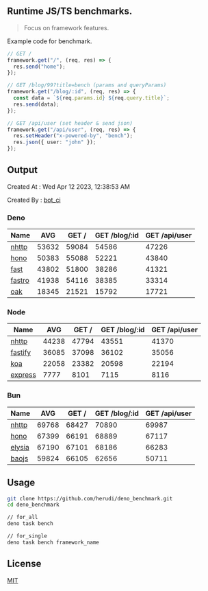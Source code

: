 ## Runtime JS/TS benchmarks.

> Focus on framework features.

Example code for benchmark.
```ts
// GET /
framework.get("/", (req, res) => {
  res.send("home");
});

// GET /blog/99?title=bench (params and queryParams)
framework.get("/blog/:id", (req, res) => {
  const data = `${req.params.id} ${req.query.title}`;
  res.send(data);
});

// GET /api/user (set header & send json)
framework.get("/api/user", (req, res) => {
  res.setHeader("x-powered-by", "bench");
  res.json({ user: "john" });
});
```

## Output
Created At : Wed Apr 12 2023, 12:38:53 AM

Created By : [bot_ci](https://github.com/herudi/deno_benchmarks/commits?author=github-actions%5Bbot%5D)


### Deno
|Name|AVG|GET /|GET /blog/:id|GET /api/user|
|----|----|----|----|----|
|[nhttp](https://github.com/nhttp/nhttp)|53632|59084|54586|47226|
|[hono](https://github.com/honojs/hono)|50383|55088|52221|43840|
|[fast](https://github.com/danteissaias/fast)|43802|51800|38286|41321|
|[fastro](https://github.com/fastrodev/fastro)|41938|54116|38385|33314|
|[oak](https://github.com/oakserver/oak)|18345|21521|15792|17721|
  


### Node
|Name|AVG|GET /|GET /blog/:id|GET /api/user|
|----|----|----|----|----|
|[nhttp](https://github.com/nhttp/nhttp)|44238|47794|43551|41370|
|[fastify](https://github.com/fastify/fastify)|36085|37098|36102|35056|
|[koa](https://github.com/koajs/koa)|22058|23382|20598|22194|
|[express](https://github.com/expressjs/express)|7777|8101|7115|8116|
  


### Bun
|Name|AVG|GET /|GET /blog/:id|GET /api/user|
|----|----|----|----|----|
|[nhttp](https://github.com/nhttp/nhttp)|69768|68427|70890|69987|
|[hono](https://github.com/honojs/hono)|67399|66191|68889|67117|
|[elysia](https://github.com/elysiajs/elysia)|67190|67101|68186|66283|
|[baojs](https://github.com/mattreid1/baojs)|59824|66105|62656|50711|
  



## Usage

```bash
git clone https://github.com/herudi/deno_benchmark.git
cd deno_benchmark

// for_all
deno task bench

// for_single
deno task bench framework_name
```

## License

[MIT](LICENSE)

